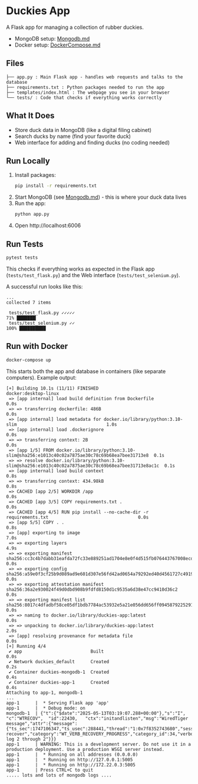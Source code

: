 # Duckies App

A Flask app for managing a collection of rubber duckies.

* MongoDB setup: [Mongodb.md](./Mongodb.md)
* Docker setup: [DockerCompose.md](./DockerCompose.md)

## Files
```
├── app.py : Main Flask app - handles web requests and talks to the database
├── requirements.txt : Python packages needed to run the app
├── templates/index.html : The webpage you see in your browser
└── tests/ : Code that checks if everything works correctly
```

## What It Does
- Store duck data in MongoDB (like a digital filing cabinet)
- Search ducks by name (find your favorite duck)
- Web interface for adding and finding ducks (no coding needed)

## Run Locally
1. Install packages:
   ```bash
   pip install -r requirements.txt
   ```
2. Start MongoDB (see [Mongodb.md](./Mongodb.md)) - this is where your duck data lives
3. Run the app:
   ```bash
   python app.py
   ```
4. Open http://localhost:6006

## Run Tests
```bash
pytest tests
```
This checks if everything works as expected in the Flask app (`tests/test_flask.py`) and the Web interface (`tests/test_selenium.py`).

A successful run looks like this:
```
...
collected 7 items                                                                    

 tests/test_flask.py ✓✓✓✓✓                                              71% ███████▎  
 tests/test_selenium.py ✓✓                                             100% ██████████
```

## Run with Docker
```bash
docker-compose up
```
This starts both the app and database in containers (like separate computers). Example output:
```
[+] Building 10.1s (11/11) FINISHED                                                      docker:desktop-linux
 => [app internal] load build definition from Dockerfile                                                 0.0s
 => => transferring dockerfile: 486B                                                                     0.0s
 => [app internal] load metadata for docker.io/library/python:3.10-slim                                  1.0s
 => [app internal] load .dockerignore                                                                    0.0s
 => => transferring context: 2B                                                                          0.0s
 => [app 1/5] FROM docker.io/library/python:3.10-slim@sha256:e1013c40c02a7875ae30c78c69b68ea7bee31713e8  0.1s
 => => resolve docker.io/library/python:3.10-slim@sha256:e1013c40c02a7875ae30c78c69b68ea7bee31713e8ac1c  0.1s
 => [app internal] load build context                                                                    0.8s
 => => transferring context: 434.98kB                                                                    0.8s
 => CACHED [app 2/5] WORKDIR /app                                                                        0.0s
 => CACHED [app 3/5] COPY requirements.txt .                                                             0.0s
 => CACHED [app 4/5] RUN pip install --no-cache-dir -r requirements.txt                                  0.0s
 => [app 5/5] COPY . .                                                                                   0.8s
 => [app] exporting to image                                                                             7.0s
 => => exporting layers                                                                                  4.9s
 => => exporting manifest sha256:cc3c4b7dabb31eafda72fc33e889251ad1704e8e0f4d515fb076443767008ecd        0.0s
 => => exporting config sha256:a59e0f3cf25b9d089ad9e601d307e56fd42ad0654a79292ed40d4561727c4919          0.0s
 => => exporting attestation manifest sha256:36a2e930024f49d0dbd908b9fdfd8150d1c9535a6d38e47cc9410d36c2  0.0s
 => => exporting manifest list sha256:8017c4dfadbf58ce05df1bdb7784ac53932e5a21e056dd656ff0945879225291   0.0s
 => => naming to docker.io/library/duckies-app:latest                                                    0.0s
 => => unpacking to docker.io/library/duckies-app:latest                                                 2.0s
 => [app] resolving provenance for metadata file                                                         0.0s
[+] Running 4/4
 ✔ app                          Built                                                                    0.0s 
 ✔ Network duckies_default      Created                                                                  0.2s 
 ✔ Container duckies-mongodb-1  Created                                                                  0.4s 
 ✔ Container duckies-app-1      Created                                                                  0.4s 
Attaching to app-1, mongodb-1
...
app-1      |  * Serving Flask app 'app'
app-1      |  * Debug mode: on
mongodb-1  | {"t":{"$date":"2025-05-13T03:19:07.288+00:00"},"s":"I",  "c":"WTRECOV",  "id":22430,   "ctx":"initandlisten","msg":"WiredTiger message","attr":{"message":{"ts_sec":1747106347,"ts_usec":288441,"thread":"1:0x7f8352743680","session_name":"txn-recover","category":"WT_VERB_RECOVERY_PROGRESS","category_id":34,"verbose_level":"DEBUG_1","verbose_level_id":1,"msg":"Recovering log 2 through 2"}}}
app-1      | WARNING: This is a development server. Do not use it in a production deployment. Use a production WSGI server instead.
app-1      |  * Running on all addresses (0.0.0.0)
app-1      |  * Running on http://127.0.0.1:5005
app-1      |  * Running on http://172.22.0.3:5005
app-1      | Press CTRL+C to quit
..... lots and lots of mongodb logs ....
```

